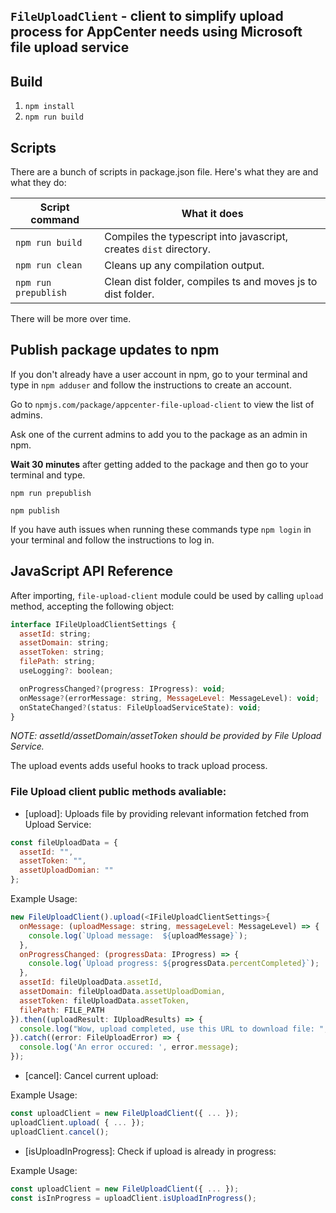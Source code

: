 ## `FileUploadClient` - client to simplify upload process for AppCenter needs using Microsoft file upload service 

## Build
1. `npm install`
2. `npm run build`

## Scripts

There are a bunch of scripts in package.json file. Here's what they are and what they do:

| Script command | What it does |
|----------------|------------- |
| `npm run build` | Compiles the typescript into javascript, creates `dist` directory. |
| `npm run clean` | Cleans up any compilation output. |
| `npm run prepublish` | Clean dist folder, compiles ts and moves js to dist folder.  |

There will be more over time.

## Publish package updates to npm

If you don't already have a user account in npm, go to your terminal and type in `npm adduser` and follow the instructions to create an account.

Go to `npmjs.com/package/appcenter-file-upload-client` to view the list of admins.

Ask one of the current admins to add you to the package as an admin in npm.

**Wait 30 minutes** after getting added to the package and then go to your terminal and type. 

`npm run prepublish`

`npm publish`

If you have auth issues when running these commands type `npm login` in your terminal and follow the instructions to log in.

## JavaScript API Reference

After importing, `file-upload-client` module could be used by calling `upload` method, accepting the following object:

```javascript
interface IFileUploadClientSettings {
  assetId: string;
  assetDomain: string;
  assetToken: string;
  filePath: string;
  useLogging?: boolean;

  onProgressChanged?(progress: IProgress): void;
  onMessage?(errorMessage: string, MessageLevel: MessageLevel): void;
  onStateChanged?(status: FileUploadServiceState): void;
}
```
*NOTE: assetId/assetDomain/assetToken should be provided by File Upload Service.*

The upload events adds useful hooks to track upload process.

### **File Upload client** public methods avaliable:

* [upload]: Uploads file by providing relevant information fetched from Upload Service:

```javascript
const fileUploadData = {
  assetId: "",
  assetToken: "",
  assetUploadDomian: ""
};
```

Example Usage:

```javascript
new FileUploadClient().upload(<IFileUploadClientSettings>{
  onMessage: (uploadMessage: string, messageLevel: MessageLevel) => {
    console.log(`Upload message:  ${uploadMessage}`);
  },
  onProgressChanged: (progressData: IProgress) => {
    console.log(`Upload progress: ${progressData.percentCompleted}`);
  },
  assetId: fileUploadData.assetId,
  assetDomain: fileUploadData.assetUploadDomian,
  assetToken: fileUploadData.assetToken,
  filePath: FILE_PATH
}).then((uploadResult: IUploadResults) => {
  console.log("Wow, upload completed, use this URL to download file: ", uploadResult.downloadUrl);
}).catch((error: FileUploadError) => {
  console.log('An error occured: ', error.message);
});
```

* [cancel]: Cancel current upload:

Example Usage:

```javascript
const uploadClient = new FileUploadClient({ ... });
uploadClient.upload( { ... });
uploadClient.cancel();
```

* [isUploadInProgress]: Check if upload is already in progress:

Example Usage:

```javascript
const uploadClient = new FileUploadClient({ ... });
const isInProgress = uploadClient.isUploadInProgress();
```
